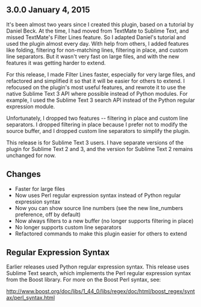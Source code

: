 3.0.0  January 4, 2015
----------------------
It's been almost two years since I created this plugin, based on a tutorial by Daniel Beck. At the time, I had moved from TextMate to Sublime Text, and missed TextMate's Filter Lines feature. So I adapted Daniel's tutorial and used the plugin almost every day. With help from others, I added features like folding, filtering for non-matching lines, filtering in place, and custom line separators. But it wasn't very fast on large files, and with the new features it was getting harder to extend.

For this release, I made Filter Lines faster, especially for very large files, and refactored and simplified it so that it will be easier for others to extend. I refocused on the plugin's most useful features, and rewrote it to use the native Sublime Text 3 API where possible instead of Python modules. For example, I used the Sublime Text 3 search API instead of the Python regular expression module.

Unfortunately, I dropped two features -- filtering in place and custom line separators. I dropped filtering in place because I prefer not to modify the source buffer, and I dropped custom line separators to simplify the plugin.

This release is for Sublime Text 3 users. I have separate versions of the plugin for Sublime Text 2 and 3, and the version for Sublime Text 2 remains unchanged for now.

Changes
-------
- Faster for large files
- Now uses Perl regular expression syntax instead of Python regular expression syntax
- Now you can show source line numbers (see the new line_numbers preference, off by default)
- Now always filters to a new buffer (no longer supports filtering in place)
- No longer supports custom line separators
- Refactored commands to make this plugin easier for others to extend

Regular Expression Syntax
-------------------------
Earlier releases used Python regular expression syntax. This release uses Sublime Text search, which implements the Perl regular expression syntax from the Boost library. For more on the Boost Perl syntax, see:

http://www.boost.org/doc/libs/1_44_0/libs/regex/doc/html/boost_regex/syntax/perl_syntax.html

